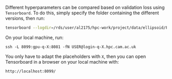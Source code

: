 Different hyperparameters can be compared based on validation loss using `Tensorboard`. To do this, simply specify the folder containing the different versions, then run:
```bash
tensorboard --logdir=/rds/user/al2175/hpc-work/project/data/ellipsoid/FBP_ConvNet/views_143/fbp_convnet/ --port=8081 --bind_all
```
On your local machine, run:
```
ssh -L 8099:gpu-q-X:8081 -fN USER@login-q-X.hpc.cam.ac.uk
```
You only have to adapt the placeholders with `X`, then you can open Tensorboard in a browser on your local machine with:
```bash
http://localhost:8099/
```